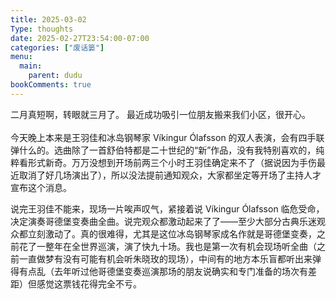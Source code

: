 ```yaml
---
title: 2025-03-02
Type: thoughts
date: 2025-02-27T23:54:00-07:00
categories: ["废话篓"]
menu:
  main:
    parent: dudu
bookComments: true
---
```

二月真短啊，转眼就三月了。
最近成功吸引一位朋友搬来我们小区，很开心。  
<br>
今天晚上本来是王羽佳和冰岛钢琴家 Víkingur Ólafsson 的双人表演，会有四手联弹什么的。选曲除了一首舒伯特都是二十世纪的“新”作品，没有我特别喜欢的，纯粹看形式新奇。万万没想到开场前两三个小时王羽佳确定来不了（据说因为手伤最近取消了好几场演出了），所以没法提前通知观众，大家都坐定等开场了主持人才宣布这个消息。

说完王羽佳不能来，现场一片唉声叹气，紧接着说 Víkingur Ólafsson 临危受命，决定演奏哥德堡变奏曲全曲。说完观众都激动起来了了——至少大部分古典乐迷观众都立刻激动了。真的很难得，尤其是这位冰岛钢琴家成名作就是哥德堡变奏，之前花了一整年在全世界巡演，演了快九十场。我也是第一次有机会现场听全曲（之前一直做梦有没有可能有机会听朱晓玫的现场），中间有的地方本乐盲都听出来弹得有点乱（去年听过他哥德堡变奏巡演那场的朋友说确实和专门准备的场次有差距）但感觉这票钱花得完全不亏。